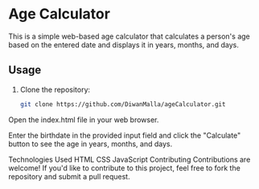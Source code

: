 # Age Calculator

This is a simple web-based age calculator that calculates a person's age based on the entered date and displays it in years, months, and days.

## Usage

1. Clone the repository:

   ```bash
   git clone https://github.com/DiwanMalla/ageCalculator.git
Open the index.html file in your web browser.

Enter the birthdate in the provided input field and click the "Calculate" button to see the age in years, months, and days.

Technologies Used
HTML
CSS
JavaScript
Contributing
Contributions are welcome! If you'd like to contribute to this project, feel free to fork the repository and submit a pull request.

